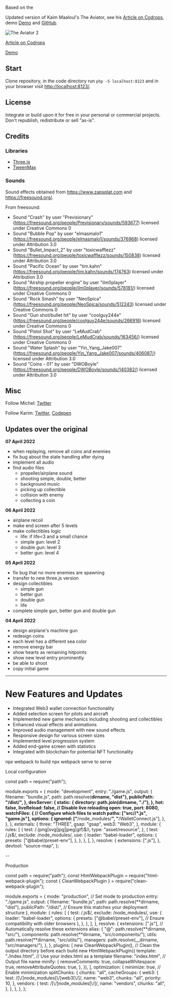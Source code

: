 Based on the

Updated version of Kaim Maaloul's The Aviator, see his [Article on Codrops](http://tympanus.net/codrops/?p=26501), demo [Demo](http://tympanus.net/Tutorials/TheAviator/) and [GitHub](https://github.com/yakudoo/TheAviator).

![The Aviator 2](https://tympanus.net/codrops/wp-content/uploads/2022/04/Aviator2_featured.jpg)

[Article on Codrops](https://tympanus.net/codrops/?p=63296)

[Demo](https://tympanus.net/Tutorials/TheAviator2)

## Start

Clone repository, in the code directory run `php -S localhost:8123` and in your browser visit [http://localhost:8123/](http://localhost:8123/).

## License

Integrate or build upon it for free in your personal or commercial projects. Don't republish, redistribute or sell "as-is".

## Credits

### Libraries

- [Three.js](http://threejs.org/)
- [TweenMax](http://greensock.com)

### Sounds

Sound effects obtained from https://www.zapsplat.com and https://freesound.org/.

From freesound:

- Sound "Crash" by user "Previsionary" (https://freesound.org/people/Previsionary/sounds/593677) licensed under Creative Commons 0
- Sound "Bubble Pop" by user "elmasmalo1" (https://freesound.org/people/elmasmalo1/sounds/376968) licensed under Attribution 3.0
- Sound "Bullet_Impact_2" by user "toxicwafflezz" (https://freesound.org/people/toxicwafflezz/sounds/150838) licensed under Attribution 3.0
- Sound "Pacific Ocean" by user "tim.kahn" (https://freesound.org/people/tim.kahn/sounds/174763) licensed under Attribution 3.0
- Sound "Airship propeller engine" by user "ilm0player" (https://freesound.org/people/ilm0player/sounds/578181/) licensed under Creative Commons 0
- Sound "Rock Smash" by user "NeoSpica" (https://freesound.org/people/NeoSpica/sounds/512243) licensed under Creative Commons 0
- Sound "Gun shot/bullet hit" by user "coolguy244e" (https://freesound.org/people/coolguy244e/sounds/266916) licensed under Creative Commons 0
- Sound "Pistol Shot" by user "LeMudCrab" (https://freesound.org/people/LeMudCrab/sounds/163456/) licensed under Creative Commons 0
- Sound "Water Splash" by user "Yin_Yang_Jake007" (https://freesound.org/people/Yin_Yang_Jake007/sounds/406087/) licensed under Attribution 3.0
- Sound "Coins - 01" by user "DWOBoyle" (https://freesound.org/people/DWOBoyle/sounds/140382/) licensed under Attribution 3.0

## Misc

Follow Michel: [Twitter](https://twitter.com/MichelOliverH)

Follow Karim: [Twitter](https://twitter.com/yakudoo), [Codepen](http://codepen.io/Yakudoo/)

## Updates over the original

**07 April 2022**

- when replaying, remove all coins and enemies
- fix bug about the state handling after dying
- implement all audio
- find audio files
  - propeller/airplane sound
  - shooting simple, double, better
  - background music
  - picking up collectible
  - collision with enemy
  - collecting a coin

**06 April 2022**

- airplane recoil
- make end screen after 5 levels
- make collectibles logic
  - life: if life<3 and a small chance
  - simple gun: level 2
  - double gun: level 3
  - better gun: level 4

**05 April 2022**

- fix bug that no more enemies are spawning
- transfer to new three.js version
- design collectibles
  - simple gun
  - better gun
  - double gun
  - life
- complete simple gun, better gun and double gun

**04 April 2022**

- design airplane's machine gun
- redesign coins
- each level has a different sea color
- remove energy bar
- show hearts as remaining hitpoints
- show new level entry prominently
- be able to shoot
- copy initial game

---

# New Features and Updates

- Integrated Web3 wallet connection functionality
- Added selection screen for pilots and aircraft
- Implemented new game mechanics including shooting and collectibles
- Enhanced visual effects and animations
- Improved audio management with new sound effects
- Responsive design for various screen sizes
- Implemented level progression system
- Added end-game screen with statistics
- Integrated with blockchain for potential NFT functionality

npx webpack to build
npx webpack serve to serve

Local configuration

const path = require("path");

module.exports = {
mode: "development",
entry: "./game.js",
output: {
filename: "bundle.js",
path: path.resolve(**dirname, "dist"),
publicPath: "/dist/",
},
devServer: {
static: {
directory: path.join(**dirname, "./"),
},
hot: false,
liveReload: false, // Disable live reloading
open: true,
port: 8080,
watchFiles: {
// Configure which files to watch
paths: ["src/**/*.js", "game.js"],
options: {
ignored: ["**/node_modules/**", "**/WalletConnect.js"],
},
},
},
externals: {
three: "THREE",
gsap: "gsap",
web3: "Web3",
},
module: {
rules: [
{
test: /\.(png|svg|jpg|jpeg|gif)$/i,
        type: "asset/resource",
      },
      {
        test: /\.js$/,
exclude: /node_modules/,
use: {
loader: "babel-loader",
options: {
presets: ["@babel/preset-env"],
},
},
},
],
},
resolve: {
extensions: [".js"],
},
devtool: "source-map",
};

--

Production

const path = require("path");
const HtmlWebpackPlugin = require("html-webpack-plugin");
const { CleanWebpackPlugin } = require("clean-webpack-plugin");

module.exports = {
mode: "production", // Set mode to production
entry: "./game.js",
output: {
filename: "bundle.js",
path: path.resolve(**dirname, "dist"),
publicPath: "/dist/", // Ensure this matches your deployment structure
},
module: {
rules: [
{
test: /\.js$/,
exclude: /node_modules/,
use: {
loader: "babel-loader",
options: {
presets: ["@babel/preset-env"], // Ensure compatibility with older browsers
},
},
},
],
},
resolve: {
extensions: [".js"], // Automatically resolve these extensions
alias: {
"@": path.resolve(**dirname, "src/"),
components: path.resolve(**dirname, "src/components/"),
utils: path.resolve(**dirname, "src/utils/"),
managers: path.resolve(\_\_dirname, "src/managers/"),
},
},
plugins: [
new CleanWebpackPlugin(), // Clean the output directory before each build
new HtmlWebpackPlugin({
template: "./index.html", // Use your index.html as a template
filename: "index.html", // Output file name
minify: {
removeComments: true,
collapseWhitespace: true,
removeAttributeQuotes: true,
},
}),
],
optimization: {
minimize: true, // Enable minimization
splitChunks: {
chunks: "all",
cacheGroups: {
web3: {
test: /[\\/]node_modules[\\/]web3[\\/]/,
name: "web3",
chunks: "all",
priority: 10,
},
vendors: {
test: /[\\/]node_modules[\\/]/,
name: "vendors",
chunks: "all",
},
},
},
},
};

